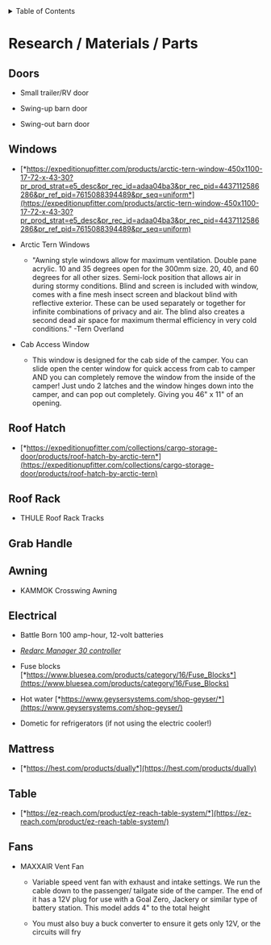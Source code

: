 <div markdown="1">
<!-- START doctoc generated TOC please keep comment here to allow auto update -->
<!-- DON'T EDIT THIS SECTION, INSTEAD RE-RUN doctoc TO UPDATE -->
<details>
<summary>Table of Contents</summary>

- [Research / Materials / Parts](#materials--research--parts)
  - [Doors](#doors)
  - [Windows](#windows)
  - [Roof Hatch](#roof-hatch)
  - [Roof Rack](#roof-rack)
  - [Grab Handle](#grab-handle)
  - [Awning](#awning)
  - [Electrical](#electrical)
  - [Mattress](#mattress)
  - [Table](#table)
  - [Fans](#fans)

</details>
<!-- END doctoc generated TOC please keep comment here to allow auto update -->
</div>

# Research / Materials / Parts


## Doors

-   Small trailer/RV door

-   Swing-up barn door

-   Swing-out barn door


## Windows

-   [*https://expeditionupfitter.com/products/arctic-tern-window-450x1100-17-72-x-43-30?pr_prod_strat=e5_desc&pr_rec_id=adaa04ba3&pr_rec_pid=4437112586286&pr_ref_pid=7615088394489&pr_seq=uniform*](https://expeditionupfitter.com/products/arctic-tern-window-450x1100-17-72-x-43-30?pr_prod_strat=e5_desc&pr_rec_id=adaa04ba3&pr_rec_pid=4437112586286&pr_ref_pid=7615088394489&pr_seq=uniform)

-   Arctic Tern Windows

    -   "Awning style windows allow for maximum ventilation. Double pane acrylic. 10 and 35 degrees open for the 300mm size. 20, 40, and 60 degrees for all other sizes. Semi-lock position that allows air in during stormy conditions. Blind and screen is included with window, comes with a fine mesh insect screen and blackout blind with reflective exterior. These can be used separately or together for infinite combinations of privacy and air. The blind also creates a second dead air space for maximum thermal efficiency in very cold conditions." -Tern Overland

-   Cab Access Window

    -   This window is designed for the cab side of the camper. You can slide open the center window for quick access from cab to camper AND you can completely remove the window from the inside of the camper! Just undo 2 latches and the window hinges down into the camper, and can pop out completely.  Giving you 46" x 11" of an opening.


## Roof Hatch

-   [*https://expeditionupfitter.com/collections/cargo-storage-door/products/roof-hatch-by-arctic-tern*](https://expeditionupfitter.com/collections/cargo-storage-door/products/roof-hatch-by-arctic-tern)


## Roof Rack

-   THULE Roof Rack Tracks


## Grab Handle


## Awning

-   KAMMOK Crosswing Awning


## Electrical

-   Battle Born 100 amp-hour, 12-volt batteries

-   [*Redarc Manager 30 controller*](https://redarcelectronics.com/products/the-manager30)

-   Fuse blocks [*https://www.bluesea.com/products/category/16/Fuse_Blocks*](https://www.bluesea.com/products/category/16/Fuse_Blocks)

-   Hot water [*https://www.geysersystems.com/shop-geyser/*](https://www.geysersystems.com/shop-geyser/)

-   Dometic for refrigerators (if not using the electric cooler!)


## Mattress

-   [*https://hest.com/products/dually*](https://hest.com/products/dually)


## Table

-   [*https://ez-reach.com/product/ez-reach-table-system/*](https://ez-reach.com/product/ez-reach-table-system/)


## Fans

-   MAXXAIR Vent Fan

    -   Variable speed vent fan with exhaust and intake settings. We run the cable down to the passenger/ tailgate side of the camper.  The end of it has a 12V plug for use with a Goal Zero, Jackery or similar type of battery station. This model adds 4" to the total height

    - You must also buy a buck converter to ensure it gets only 12V, or the circuits will
      fry


